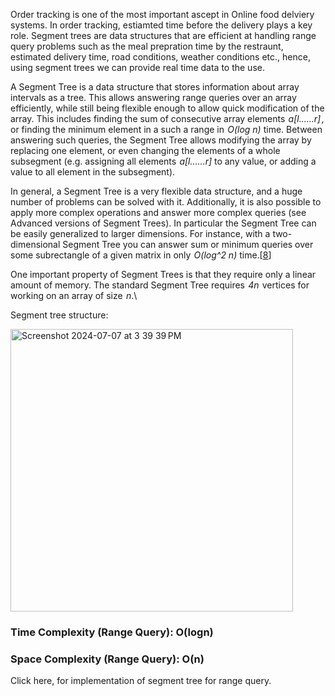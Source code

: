 Order tracking is one of the most important ascept in Online food delviery systems. In order tracking, estiamted time before the delivery plays a key role. Segment trees are data structures that are efficient at handling range query problems such as the meal prepration time by the restraunt, estimated delivery time, road conditions, weather conditions etc., hence, using segment trees we can provide real time data to the use.


A Segment Tree is a data structure that stores information about array intervals as a tree. This allows answering range queries over an array efficiently, while still being flexible enough to allow quick modification of the array. This includes finding the sum of consecutive array elements  _a[l......r]_ , or finding the minimum element in a such a range in  _O(log n)_  time. Between answering such queries, the Segment Tree allows modifying the array by replacing one element, or even changing the elements of a whole subsegment (e.g. assigning all elements  _a[l......r]_ to any value, or adding a value to all element in the subsegment).

In general, a Segment Tree is a very flexible data structure, and a huge number of problems can be solved with it. Additionally, it is also possible to apply more complex operations and answer more complex queries (see Advanced versions of Segment Trees). In particular the Segment Tree can be easily generalized to larger dimensions. For instance, with a two-dimensional Segment Tree you can answer sum or minimum queries over some subrectangle of a given matrix in only  _O(log^2 n)_ time.[[8](https://cp-algorithms.com/data_structures/segment_tree.html)]

One important property of Segment Trees is that they require only a linear amount of memory. The standard Segment Tree requires  _4n_  vertices for working on an array of size  _n_.\

Segment tree structure:

<img width="452" alt="Screenshot 2024-07-07 at 3 39 39 PM" src="https://github.com/JadenEkbote/portfolio.github.io/assets/97228905/e4318ace-6260-43a9-bb7a-b5bbf881f69c">

### Time Complexity (Range Query): O(logn)

### Space Complexity (Range Query): O(n)

Click here, for implementation of segment tree for range query.
